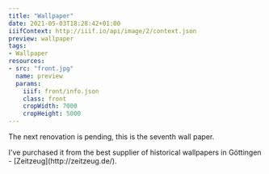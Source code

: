 ```yaml
---
title: "Wallpaper"
date: 2021-05-03T18:28:42+01:00
iiifContext: http://iiif.io/api/image/2/context.json
preview: wallpaper
tags:
- Wallpaper
resources:
- src: "front.jpg"
  name: preview
  params:
    iiif: front/info.json
    class: front
    cropWidth: 7000
    cropHeight: 5000
---
```

The next renovation is pending, this is the seventh wall paper.<!--more-->
<div class="source">
I've purchased it from the best supplier of historical wallpapers in Göttingen - [Zeitzeug](http://zeitzeug.de/).
</div>
